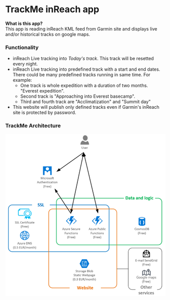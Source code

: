 # TrackMe inReach app

**What is this app?**  
This app is reading inReach KML feed from Garmin site 
and displays live and/or historical tracks on google maps.
### Functionality
* inReach Live tracking into *Today's track*. This track will be resetted every night.
* inReach Live tracking into predefined track with a start and end dates. 
There could be many predefined tracks running in same time. For example:
  * One track is whole expedition with a duration of two months. "Everest expedition".
  * Second track is "Approaching into Everest basecamp".
  * Third and fourth track are "Acclimatization" and "Summit day"
* This website will publish only defined tracks even if Garmin's inReach site 
is protected by password.


### TrackMe Architecture

![Track Me Web Site](TrackMeWebSite.png)



